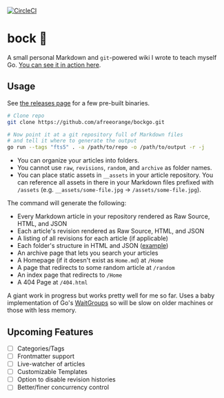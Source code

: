 [![CircleCI](https://circleci.com/gh/afreeorange/bockgo/tree/master.svg?style=svg)](https://circleci.com/gh/afreeorange/bockgo/tree/master)

# bock 🍺

A small personal Markdown and `git`-powered wiki I wrote to teach myself Go. [You can see it in action here](https://wiki.nikhil.io/).

## Usage

See [the releases page](https://github.com/afreeorange/bock/releases) for a few pre-built binaries.

```bash
# Clone repo
git clone https://github.com/afreeorange/bockgo.git

# Now point it at a git repository full of Markdown files
# and tell it where to generate the output
go run --tags "fts5" . -a /path/to/repo -o /path/to/output -r -j
```

* You can organize your articles into folders.
* You cannot use `raw`, `revisions`, `random`, and `archive` as folder names.
* You can place static assets in `__assets` in your article repository. You can reference all assets in there in your Markdown files prefixed with `/assets` (e.g. `__assets/some-file.jpg` &rarr; `/assets/some-file.jpg`).

The command will generate the following:

* Every Markdown article in your repository rendered as Raw Source, HTML, and JSON
* Each article's revision rendered as Raw Source, HTML, and JSON
* A listing of all revisions for each article (if applicable)
* Each folder's structure in HTML and JSON ([example](https://wiki.nikhil.io/Food/))
* An archive page that lets you search your articles
* A Homepage (if it doesn't exist as `Home.md`) at `/Home`
* A page that redirects to some random article at `/random`
* An index page that redirects to `/Home`
* A 404 Page at `/404.html`

A giant work in progress but works pretty well for me so far. Uses a baby implementation of Go's [WaitGroups](https://gobyexample.com/waitgroups) so will be slow on older machines or those with less memory.

## Upcoming Features

- [ ] Categories/Tags
- [ ] Frontmatter support
- [ ] Live-watcher of articles
- [ ] Customizable Templates
- [ ] Option to disable revision histories
- [ ] Better/finer concurrency control
